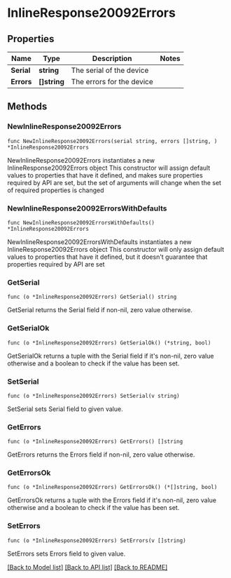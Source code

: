 # InlineResponse20092Errors

## Properties

Name | Type | Description | Notes
------------ | ------------- | ------------- | -------------
**Serial** | **string** | The serial of the device | 
**Errors** | **[]string** | The errors for the device | 

## Methods

### NewInlineResponse20092Errors

`func NewInlineResponse20092Errors(serial string, errors []string, ) *InlineResponse20092Errors`

NewInlineResponse20092Errors instantiates a new InlineResponse20092Errors object
This constructor will assign default values to properties that have it defined,
and makes sure properties required by API are set, but the set of arguments
will change when the set of required properties is changed

### NewInlineResponse20092ErrorsWithDefaults

`func NewInlineResponse20092ErrorsWithDefaults() *InlineResponse20092Errors`

NewInlineResponse20092ErrorsWithDefaults instantiates a new InlineResponse20092Errors object
This constructor will only assign default values to properties that have it defined,
but it doesn't guarantee that properties required by API are set

### GetSerial

`func (o *InlineResponse20092Errors) GetSerial() string`

GetSerial returns the Serial field if non-nil, zero value otherwise.

### GetSerialOk

`func (o *InlineResponse20092Errors) GetSerialOk() (*string, bool)`

GetSerialOk returns a tuple with the Serial field if it's non-nil, zero value otherwise
and a boolean to check if the value has been set.

### SetSerial

`func (o *InlineResponse20092Errors) SetSerial(v string)`

SetSerial sets Serial field to given value.


### GetErrors

`func (o *InlineResponse20092Errors) GetErrors() []string`

GetErrors returns the Errors field if non-nil, zero value otherwise.

### GetErrorsOk

`func (o *InlineResponse20092Errors) GetErrorsOk() (*[]string, bool)`

GetErrorsOk returns a tuple with the Errors field if it's non-nil, zero value otherwise
and a boolean to check if the value has been set.

### SetErrors

`func (o *InlineResponse20092Errors) SetErrors(v []string)`

SetErrors sets Errors field to given value.



[[Back to Model list]](../README.md#documentation-for-models) [[Back to API list]](../README.md#documentation-for-api-endpoints) [[Back to README]](../README.md)


